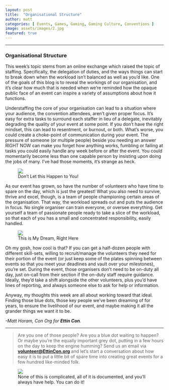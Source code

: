 ```yaml
---
layout: post
title:  "Organisational Structure"
author: matt
categories: [ Events, Games, Gaming, Gaming Culture, Conventions ]
image: assets/images/2.jpg
featured: true
---
```

<section name="a577" class="section section--body section--first"><div class="section-divider"><hr class="section-divider"></div><div class="section-content"><div class="section-inner sectionLayout--insetColumn"><h3 name="1bb2" id="1bb2" class="graf graf--h3 graf--leading graf--title">Organisational Structure</h3><p name="f6a8" id="f6a8" class="graf graf--p graf-after--h3">This week’s topic stems from an online exchange which raised the topic of staffing. Specifically, the delegation of duties, and the ways things can start to break down when the workload isn’t balanced as well as you’d like. One of the goals of this blog is to reveal the workings of our organisation, and it’s clear how much that is needed when we’re reminded how the opaque public face of an event can inspire a variety of assumptions about how it functions.</p><p name="e3fe" id="e3fe" class="graf graf--p graf-after--p">Understaffing the core of your organisation can lead to a situation where your audience, the convention attendees, aren’t given proper focus. It’s easy for extra tasks to surround each staffer in lieu of a delegate, inevitably degrading the quality of your event at some point. If you don’t have the right mindset, this can lead to resentment, or burnout, or both. What’s worse, you could create a choke-point of communication during your event. The pressure of someone (or multiple people) beside you needing an answer RIGHT NOW can make you forget how anything works, fumbling or failing at tasks you could easily handle any week before or after the event. You could momentarily become less than one capable person by insisting upon doing the jobs of many. I’ve had those moments, it’s strange as heck.</p>
  
<figure name="424c" id="424c" class="graf graf--figure graf-after--p"><img class="graf-image" data-image-id="1*3tC_GIq8aJRM9RxiIYgOqg.png" data-width="1040" data-height="843" src="/blog/assets/images/2a.png"><figcaption class="imageCaption">Don’t Let this Happen to You!</figcaption></figure>

<p name="3674" id="3674" class="graf graf--p graf-after--figure">As our event has grown, so have the number of volunteers who have time to spare on the day, which is just the greatest! What you also need to survive, thrive and excel, though, is a team of people championing certain areas of the organisation. That way, the workload spreads out and puts the audience in focus. No single organiser can train everyone, or oversee everything. Get yourself a team of passionate people ready to take a slice of the workload, so that each of you has a small and concentrated responsibility, easily handled.</p>

<figure name="6458" id="6458" class="graf graf--figure graf-after--p"><img class="graf-image" data-image-id="1*GQ9seSDrrpBhqcUqv6qY0Q.png" data-width="816" data-height="870" src="/blog/assets/images/2b.png"><figcaption class="imageCaption">This is My Dream, Right Here</figcaption></figure>

<p name="ec03" id="ec03" class="graf graf--p graf-after--figure">Oh my gosh, how cool is that? If you can get a half-dozen people with different skill-sets, willing to recruit/manage the volunteers they need for their portion of the event (or just keep some of the plates spinning between events so that you meet your deadlines and vault over your milestones), you’re set. During the event, those organisers don’t need to be on-duty all day, just on-call from their section if the on-duty staff require guidance. Ideally, they’d take a shift alongside the other volunteers, plus you’d have lines of reporting, and always someone else to ask for help or information.</p><p name="ef41" id="ef41" class="graf graf--p graf-after--p">Anyway, my thoughts this week are all about working toward that ideal. Finding those blue dots, those key people we’ve been dreaming of for years, to ensure the livelihood of our event, and maybe making it all the grander things we want it to be.</p><p name="9246" id="9246" class="graf graf--p graf-after--p graf--trailing"><em class="markup--em markup--p-em">-Matt Horam, Con Org for </em><strong class="markup--strong markup--p-strong"><em class="markup--em markup--p-em">Ettin Con</em></strong><em class="markup--em markup--p-em">.</em></p></div></div></section><section name="76e5" class="section section--body section--last"><div class="section-divider"><hr class="section-divider"></div><div class="section-content"><div class="section-inner sectionLayout--insetColumn"><blockquote name="9bb1" id="9bb1" class="graf graf--blockquote graf--leading">Are you one of those people? Are you a blue dot waiting to happen? Or maybe you’re the equally important grey dot, putting in a few hours on the day to keep the engine humming? Send us an email via <a href="mailto:volunteer@EttinCon.org?subject=I%20Volunteer!" data-href="mailto:volunteer@EttinCon.org?subject=I%20Volunteer!" class="markup--anchor markup--blockquote-anchor" target="_blank"><strong class="markup--strong markup--blockquote-strong">volunteer@EttinCon.org</strong></a> and let’s start a conversation about how easy it is to put a little bit of spare time into creating great events for a few hundred like-minded folk.</blockquote>
  
<figure name="0fb7" id="0fb7" class="graf graf--figure graf-after--blockquote graf--trailing"><img class="graf-image" data-image-id="1*o8xkMu9Lrd-3tQW5szgaHg.jpeg" data-width="1691" data-height="1000" data-is-featured="true" src="/blog/assets/images/2.jpg"><figcaption class="imageCaption">None of this is complicated, all of it is documented, and you’ll always have help. You can do it!</figcaption></figure>
  
  </div></div></section>
